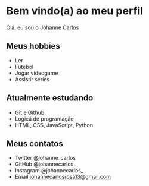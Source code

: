 # Bem vindo(a) ao meu perfil

Olá, eu sou o Johanne Carlos

## Meus hobbies

- Ler
- Futebol
- Jogar videogame
- Assistir séries

## Atualmente estudando

- Git e Github
- Logicá de programação
- HTML, CSS, JavaScript, Python

## Meus contatos

- Twitter @johanne_carlos
- GitHub @johannecarlos
- Instagram @johannecarlos_
- Email johannecarlosrosa13@gmail.com
